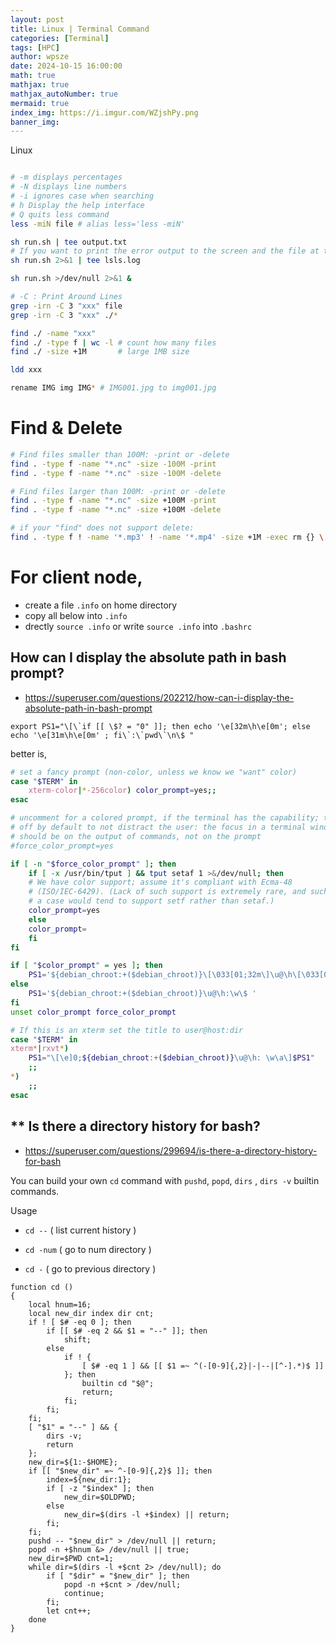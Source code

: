 ```yaml
---
layout: post
title: Linux | Terminal Command
categories: [Terminal]
tags: [HPC]
author: wpsze
date: 2024-10-15 16:00:00
math: true
mathjax: true
mathjax_autoNumber: true
mermaid: true
index_img: https://i.imgur.com/WZjshPy.png
banner_img: 
---
```


Linux

```sh

# -m displays percentages
# -N displays line numbers
# -i ignores case when searching
# h Display the help interface
# Q quits less command
less -miN file # alias less='less -miN'

sh run.sh | tee output.txt
# If you want to print the error output to the screen and the file at the same time
sh run.sh 2>&1 | tee lsls.log

sh run.sh >/dev/null 2>&1 &

# -C : Print Around Lines
grep -irn -C 3 "xxx" file
grep -irn -C 3 "xxx" ./*

find ./ -name "xxx"
find ./ -type f | wc -l # count how many files
find ./ -size +1M       # large 1MB size

ldd xxx

rename IMG img IMG* # IMG001.jpg to img001.jpg
```

# Find & Delete

```sh
# Find files smaller than 100M: -print or -delete
find . -type f -name "*.nc" -size -100M -print
find . -type f -name "*.nc" -size -100M -delete

# Find files larger than 100M: -print or -delete
find . -type f -name "*.nc" -size +100M -print
find . -type f -name "*.nc" -size +100M -delete

# if your "find" does not support delete:
find . -type f ! -name '*.mp3' ! -name '*.mp4' -size +1M -exec rm {} \;
```

# For client node,

- create a file `.info` on home directory
- copy all below into `.info`
- drectly `source .info` or write `source .info` into `.bashrc`

## How can I display the absolute path in bash prompt?

- <https://superuser.com/questions/202212/how-can-i-display-the-absolute-path-in-bash-prompt>

```
export PS1="\[\`if [[ \$? = "0" ]]; then echo '\e[32m\h\e[0m'; else echo '\e[31m\h\e[0m' ; fi\`:\`pwd\`\n\$ "
```

better is,

```sh
# set a fancy prompt (non-color, unless we know we "want" color)
case "$TERM" in
    xterm-color|*-256color) color_prompt=yes;;
esac

# uncomment for a colored prompt, if the terminal has the capability; turned
# off by default to not distract the user: the focus in a terminal window
# should be on the output of commands, not on the prompt
#force_color_prompt=yes

if [ -n "$force_color_prompt" ]; then
    if [ -x /usr/bin/tput ] && tput setaf 1 >&/dev/null; then
	# We have color support; assume it's compliant with Ecma-48
	# (ISO/IEC-6429). (Lack of such support is extremely rare, and such
	# a case would tend to support setf rather than setaf.)
	color_prompt=yes
    else
	color_prompt=
    fi
fi

if [ "$color_prompt" = yes ]; then
    PS1='${debian_chroot:+($debian_chroot)}\[\033[01;32m\]\u@\h\[\033[00m\]:\[\033[01;36m\]$PWD\[\033[00m\]\n\$ '
else
    PS1='${debian_chroot:+($debian_chroot)}\u@\h:\w\$ '
fi
unset color_prompt force_color_prompt

# If this is an xterm set the title to user@host:dir
case "$TERM" in
xterm*|rxvt*)
    PS1="\[\e]0;${debian_chroot:+($debian_chroot)}\u@\h: \w\a\]$PS1"
    ;;
*)
    ;;
esac
```

## ** Is there a directory history for bash?

- <https://superuser.com/questions/299694/is-there-a-directory-history-for-bash>

You can build your own `cd` command with `pushd`, `popd`, `dirs` , `dirs -v` builtin commands.

Usage

- `cd --` ( list current history )

- `cd -num` ( go to num directory )

- `cd -` ( go to previous directory )

```
function cd () 
{ 
    local hnum=16;
    local new_dir index dir cnt;
    if ! [ $# -eq 0 ]; then
        if [[ $# -eq 2 && $1 = "--" ]]; then
            shift;
        else
            if ! { 
                [ $# -eq 1 ] && [[ $1 =~ ^(-[0-9]{,2}|-|--|[^-].*)$ ]]
            }; then
                builtin cd "$@";
                return;
            fi;
        fi;
    fi;
    [ "$1" = "--" ] && { 
        dirs -v;
        return
    };
    new_dir=${1:-$HOME};
    if [[ "$new_dir" =~ ^-[0-9]{,2}$ ]]; then
        index=${new_dir:1};
        if [ -z "$index" ]; then
            new_dir=$OLDPWD;
        else
            new_dir=$(dirs -l +$index) || return;
        fi;
    fi;
    pushd -- "$new_dir" > /dev/null || return;
    popd -n +$hnum &> /dev/null || true;
    new_dir=$PWD cnt=1;
    while dir=$(dirs -l +$cnt 2> /dev/null); do
        if [ "$dir" = "$new_dir" ]; then
            popd -n +$cnt > /dev/null;
            continue;
        fi;
        let cnt++;
    done
}
```